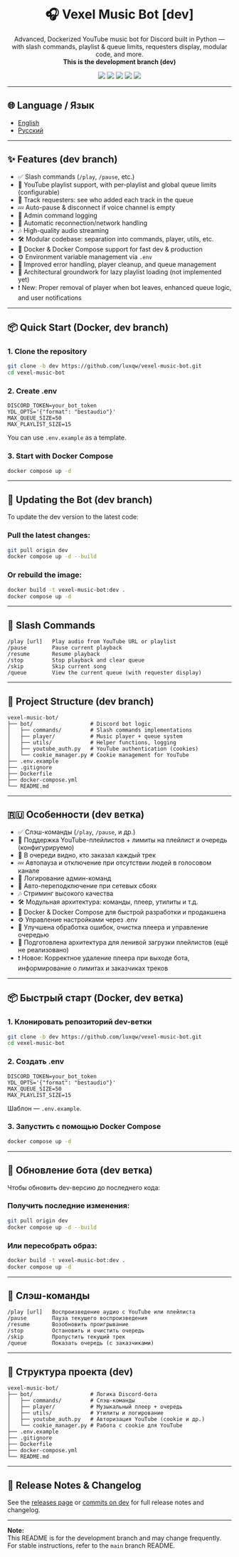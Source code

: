 <h1 align="center">🎧 Vexel Music Bot [dev]</h1>
<p align="center">
  Advanced, Dockerized YouTube music bot for Discord built in Python — with slash commands, playlist & queue limits, requesters display, modular code, and more. <br>
  <b>This is the development branch (dev)</b>
</p>

<p align="center">
  <img src="https://img.shields.io/github/stars/luxqw/vexel-music-bot?style=for-the-badge" />
  <img src="https://img.shields.io/github/forks/luxqw/vexel-music-bot?style=for-the-badge" />
  <img src="https://img.shields.io/github/issues/luxqw/vexel-music-bot?style=for-the-badge" />
  <img src="https://img.shields.io/github/license/luxqw/vexel-music-bot?style=for-the-badge" />
  <a href="https://discord.gg/jZtxj9Stak">
    <img src="https://img.shields.io/badge/Discord-Join%20Server-blue?style=for-the-badge&logo=discord" />
  </a>
</p>

---

## 🌐 Language / Язык

- [English](#-features)
- [Русский](#-особенности)

---

## ✨ Features (dev branch)

- ✅ Slash commands (`/play`, `/pause`, etc.)
- 📃 YouTube playlist support, with per-playlist and global queue limits (configurable)
- 📝 Track requesters: see who added each track in the queue
- 💤 Auto-pause & disconnect if voice channel is empty
- 📜 Admin command logging
- 🔄 Automatic reconnection/network handling
- 🎶 High-quality audio streaming
- 🛠️ Modular codebase: separation into commands, player, utils, etc.
- 🐳 Docker & Docker Compose support for fast dev & production
- ⚙️ Environment variable management via `.env`
- 🦺 Improved error handling, player cleanup, and queue management
- 🧱 Architectural groundwork for lazy playlist loading (not implemented yet)
- ❗ New: Proper removal of player when bot leaves, enhanced queue logic, and user notifications

---

## 📦 Quick Start (Docker, dev branch)

### 1. Clone the repository

```bash
git clone -b dev https://github.com/luxqw/vexel-music-bot.git
cd vexel-music-bot
```

### 2. Create .env

```env
DISCORD_TOKEN=your_bot_token
YDL_OPTS='{"format": "bestaudio"}'
MAX_QUEUE_SIZE=50
MAX_PLAYLIST_SIZE=15
```
You can use `.env.example` as a template.

### 3. Start with Docker Compose

```bash
docker compose up -d
```

---

## 🔄 Updating the Bot (dev branch)

To update the dev version to the latest code:

### Pull the latest changes:

```bash
git pull origin dev
docker compose up -d --build
```

### Or rebuild the image:

```bash
docker build -t vexel-music-bot:dev .
docker compose up -d
```

---

## 🧠 Slash Commands

```plaintext
/play [url]   Play audio from YouTube URL or playlist
/pause        Pause current playback
/resume       Resume playback
/stop         Stop playback and clear queue
/skip         Skip current song
/queue        View the current queue (with requester display)
```

---

## 📁 Project Structure (dev branch)

```plaintext
vexel-music-bot/
├── bot/                  # Discord bot logic
│   ├── commands/         # Slash commands implementations
│   ├── player/           # Music player + queue system
│   ├── utils/            # Helper functions, logging
│   ├── youtube_auth.py   # YouTube authentication (cookies)
│   └── cookie_manager.py # Cookie management for YouTube
├── .env.example         
├── .gitignore
├── Dockerfile
├── docker-compose.yml
└── README.md
```

---

## 🇷🇺 Особенности (dev ветка)

- ✅ Слэш-команды (`/play`, `/pause`, и др.)
- 📃 Поддержка YouTube-плейлистов + лимиты на плейлист и очередь (конфигурируемо)
- 📝 В очереди видно, кто заказал каждый трек
- 💤 Автопауза и отключение при отсутствии людей в голосовом канале
- 📜 Логирование админ-команд
- 🔄 Авто-переподключение при сетевых сбоях
- 🎶 Стриминг высокого качества
- 🛠️ Модульная архитектура: команды, плеер, утилиты и т.д.
- 🐳 Docker & Docker Compose для быстрой разработки и продакшена
- ⚙️ Управление настройками через .env
- 🦺 Улучшена обработка ошибок, очистка плеера и управление очередью
- 🧱 Подготовлена архитектура для ленивой загрузки плейлистов (ещё не реализовано)
- ❗ Новое: Корректное удаление плеера при выходе бота, информирование о лимитах и заказчиках треков

---

## 📦 Быстрый старт (Docker, dev ветка)

### 1. Клонировать репозиторий dev-ветки

```bash
git clone -b dev https://github.com/luxqw/vexel-music-bot.git
cd vexel-music-bot
```

### 2. Создать .env

```env
DISCORD_TOKEN=your_bot_token
YDL_OPTS='{"format": "bestaudio"}'
MAX_QUEUE_SIZE=50
MAX_PLAYLIST_SIZE=15
```

Шаблон — `.env.example`.

### 3. Запустить с помощью Docker Compose

```bash
docker compose up -d
```

---

## 🔄 Обновление бота (dev ветка)

Чтобы обновить dev-версию до последнего кода:

### Получить последние изменения:

```bash
git pull origin dev
docker compose up -d --build
```

### Или пересобрать образ:

```bash
docker build -t vexel-music-bot:dev .
docker compose up -d
```

---

## 🧠 Слэш-команды

```plaintext
/play [url]   Воспроизведение аудио с YouTube или плейлиста
/pause        Пауза текущего воспроизведения
/resume       Возобновить проигрывание
/stop         Остановить и очистить очередь
/skip         Пропустить текущий трек
/queue        Показать очередь (с заказчиками)
```

---

## 📁 Структура проекта (dev)

```plaintext
vexel-music-bot/
├── bot/                  # Логика Discord-бота
│   ├── commands/         # Слэш-команды
│   ├── player/           # Музыкальный плеер + очередь
│   ├── utils/            # Утилиты и логирование
│   ├── youtube_auth.py   # Авторизация YouTube (cookie и др.)
│   └── cookie_manager.py # Работа с cookie для YouTube
├── .env.example          
├── .gitignore
├── Dockerfile
├── docker-compose.yml
└── README.md
```

---

## 📣 Release Notes & Changelog

See the [releases page](https://github.com/luxqw/vexel-music-bot/releases) or [commits on dev](https://github.com/luxqw/vexel-music-bot/commits/dev) for full release notes and changelog.

---

**Note:**  
This README is for the development branch and may change frequently.  
For stable instructions, refer to the `main` branch README.

